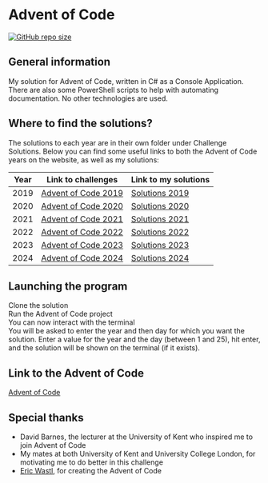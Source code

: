 # Advent of Code
[![GitHub repo size](https://img.shields.io/github/repo-size/Andrei-Constantin-Programmer/Advent-of-Code?label=Repo%20Size)](https://shields.io/badges/git-hub-repo-size)


## General information
My solution for Advent of Code, written in C# as a Console Application. There are also some PowerShell scripts to help with automating documentation. No other technologies are used.

## Where to find the solutions?
The solutions to each year are in their own folder under Challenge Solutions. Below you can find some useful links to both the Advent of Code years on the website, as well as my solutions:   

| Year | Link to challenges                                   | Link to my solutions |
| ---- | ------------------                                   | -------------------- |
| 2019 | [Advent of Code 2019](https://adventofcode.com/2019) | [Solutions 2019](https://github.com/Andrei-Constantin-Programmer/Advent-of-Code/tree/master/Advent%20of%20Code/Challenge%20Solutions/Year%202019) |
| 2020 | [Advent of Code 2020](https://adventofcode.com/2020) | [Solutions 2020](https://github.com/Andrei-Constantin-Programmer/Advent-of-Code/tree/master/Advent%20of%20Code/Challenge%20Solutions/Year%202020) |
| 2021 | [Advent of Code 2021](https://adventofcode.com/2021) | [Solutions 2021](https://github.com/Andrei-Constantin-Programmer/Advent-of-Code/tree/master/Advent%20of%20Code/Challenge%20Solutions/Year%202021) |
| 2022 | [Advent of Code 2022](https://adventofcode.com/2022) | [Solutions 2022](https://github.com/Andrei-Constantin-Programmer/Advent-of-Code/tree/master/Advent%20of%20Code/Challenge%20Solutions/Year%202022) |
| 2023 | [Advent of Code 2023](https://adventofcode.com/2023) | [Solutions 2023](https://github.com/Andrei-Constantin-Programmer/Advent-of-Code/tree/master/Advent%20of%20Code/Challenge%20Solutions/Year%202023) |
| 2024 | [Advent of Code 2024](https://adventofcode.com/2024) | [Solutions 2024](https://github.com/Andrei-Constantin-Programmer/Advent-of-Code/tree/master/Advent%20of%20Code/Challenge%20Solutions/Year%202024) |

## Launching the program
Clone the solution  
Run the Advent of Code project  
You can now interact with the terminal  
You will be asked to enter the year and then day for which you want the solution. Enter a value for the year and the day (between 1 and 25), hit enter, and the solution will be shown on the terminal (if it exists).  

## Link to the Advent of Code
[Advent of Code](https://adventofcode.com/)

## Special thanks
- David Barnes, the lecturer at the University of Kent who inspired me to join Advent of Code  
- My mates at both University of Kent and University College London, for motivating me to do better in this challenge  
- [Eric Wastl](http://was.tl/), for creating the Advent of Code
